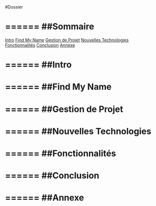 ﻿#Dossier

======
##Sommaire
======
[Intro](#Intro) 
[Find My Name](#FNM) 
[Gestion de Projet](#G) 
[Nouvelles Technologies](#N) 
[Fonctionnalités](#FC) 
[Conclusion](#C) 
[Annexe](#A) 

======
##Intro <a id="Intro"></a>
======

======
##Find My Name <a id="FMN"></a>
======

======
##Gestion de Projet <a id="G"></a>
======

======
##Nouvelles Technologies <a id="N"></a>
======

======
##Fonctionnalités <a id="FC"></a>
======

======
##Conclusion <a id="C"></a>
======

======
##Annexe <a id="A"></a>
======
